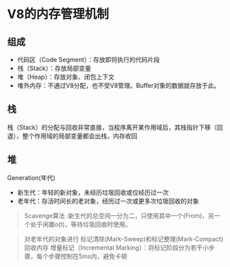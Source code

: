 # V8的内存管理机制

## 组成
- 代码区（Code Segment）：存放即将执行的代码片段
- 栈（Stack）：存放局部变量
- 堆（Heap）：存放对象、闭包上下文
- 堆外内存：不通过V8分配，也不受V8管理。Buffer对象的数据就存放于此。

## 栈

栈（Stack）的分配与回收非常直接，当程序离开某作用域后，其栈指针下移（回退），整个作用域的局部变量都会出栈，内存收回

## 堆
Generation(年代)
- 新生代：年轻的新对象，未经历垃圾回收或仅经历过一次
- 老年代：存活时间长的老对象，经历过一次或更多次垃圾回收的对象

> Scavenge算法 :新生代的总空间一分为二，只使用其中一个(From)，另一个处于闲置o(t)，等待垃圾回收时使用。

> 对老年代的对象进行 标记清除(Mark-Sweep)和标记整理(Mark-Compact) 回收内存
增量标记（Incremental Marking）：将标记阶段分为若干小步骤，每个步骤控制在5ms内，避免卡顿

